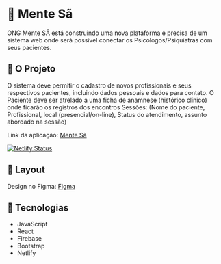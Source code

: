 # 🧠 Mente Sã

ONG Mente SÃ está construindo uma nova plataforma e precisa de um sistema
web onde será possível conectar os Psicólogos/Psiquiatras com seus pacientes.

## 🔗 O Projeto

O sistema deve permitir o cadastro de novos profissionais e seus respectivos
pacientes, incluindo dados pessoais e dados para contato. O Paciente deve ser atrelado
a uma ficha de anamnese (histórico clínico) onde ficarão os registros dos encontros
Sessões: (Nome do paciente, Profissional, local (presencial/on-line), Status do
atendimento, assunto abordado na sessão)

Link da aplicação: [Mente Sã](https://wonderful-cascaron-48fa71.netlify.app/)

[![Netlify Status](https://api.netlify.com/api/v1/badges/2e6027ec-7fa5-4dd5-ab94-bcc0af3674ae/deploy-status)](https://app.netlify.com/sites/wonderful-cascaron-48fa71/deploys)

## 🎨 Layout

Design no Figma: [Figma](https://www.figma.com/file/K8C7gVko5gSdNNG5eVdFAs/Mente-Sa---Project-Gama-Academy-team-library?node-id=0%3A1)

## 🚀 Tecnologias

* JavaScript
* React
* Firebase
* Bootstrap
* Netlify
